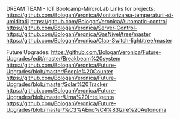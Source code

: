 DREAM TEAM - IoT Bootcamp-MircroLab 
Links for projects:
https://github.com/BologanVeronica/Monitorizarea-temperaturii-si-umiditatii
https://github.com/BologanVeronica/Automatic-control
https://github.com/BologanVeronica/Server-Control-
https://github.com/BologanVeronica/GasNivel/tree/master
https://github.com/BologanVeronica/Clap-Switch-light/tree/master

Future Upgrades:
https://github.com/BologanVeronica/Future-Upgrades/edit/master/Breakbeam%20system
https://github.com/BologanVeronica/Future-Upgrades/blob/master/People%20Counter
https://github.com/BologanVeronica/Future-Upgrades/blob/master/Solar%20Tracker
https://github.com/BologanVeronica/Future-Upgrades/blob/master/Urna%20Inteligenta
https://github.com/BologanVeronica/Future-Upgrades/blob/master/%C3%AEnc%C4%83lzire%20Autonoma

